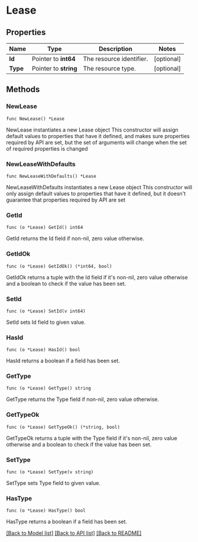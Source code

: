 # Lease

## Properties

Name | Type | Description | Notes
------------ | ------------- | ------------- | -------------
**Id** | Pointer to **int64** | The resource identifier. | [optional] 
**Type** | Pointer to **string** | The resource type. | [optional] 

## Methods

### NewLease

`func NewLease() *Lease`

NewLease instantiates a new Lease object
This constructor will assign default values to properties that have it defined,
and makes sure properties required by API are set, but the set of arguments
will change when the set of required properties is changed

### NewLeaseWithDefaults

`func NewLeaseWithDefaults() *Lease`

NewLeaseWithDefaults instantiates a new Lease object
This constructor will only assign default values to properties that have it defined,
but it doesn't guarantee that properties required by API are set

### GetId

`func (o *Lease) GetId() int64`

GetId returns the Id field if non-nil, zero value otherwise.

### GetIdOk

`func (o *Lease) GetIdOk() (*int64, bool)`

GetIdOk returns a tuple with the Id field if it's non-nil, zero value otherwise
and a boolean to check if the value has been set.

### SetId

`func (o *Lease) SetId(v int64)`

SetId sets Id field to given value.

### HasId

`func (o *Lease) HasId() bool`

HasId returns a boolean if a field has been set.

### GetType

`func (o *Lease) GetType() string`

GetType returns the Type field if non-nil, zero value otherwise.

### GetTypeOk

`func (o *Lease) GetTypeOk() (*string, bool)`

GetTypeOk returns a tuple with the Type field if it's non-nil, zero value otherwise
and a boolean to check if the value has been set.

### SetType

`func (o *Lease) SetType(v string)`

SetType sets Type field to given value.

### HasType

`func (o *Lease) HasType() bool`

HasType returns a boolean if a field has been set.


[[Back to Model list]](../README.md#documentation-for-models) [[Back to API list]](../README.md#documentation-for-api-endpoints) [[Back to README]](../README.md)



